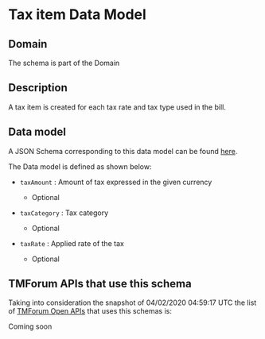 # Tax item Data Model

## Domain

The  schema is part of the  Domain

## Description

A tax item is created for each tax rate and tax type used in the bill.

## Data model

A JSON Schema corresponding to this data model can be found
[here](https://github.com/tmforum-rand/schemas/blob/candidates/Customer/TaxItem.schema.json).

The Data model is defined as shown below:

- `taxAmount` : Amount of tax expressed in the given currency

  - Optional


- `taxCategory` : Tax category

  - Optional


- `taxRate` : Applied rate of the tax

  - Optional






## TMForum APIs that use this schema

Taking into consideration the snapshot of 04/02/2020 04:59:17 UTC the list of [TMForum Open APIs](https://www.tmforum.org/open-apis/) that uses this schemas is:

Coming soon